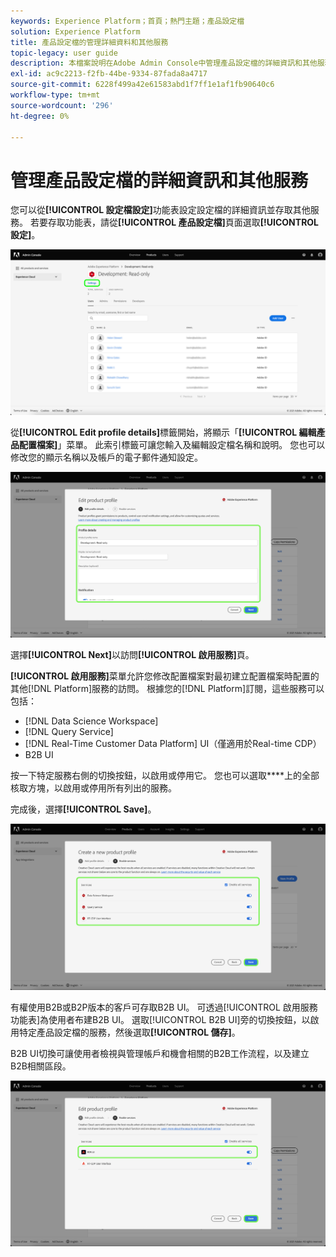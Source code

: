 ```yaml
---
keywords: Experience Platform；首頁；熱門主題；產品設定檔
solution: Experience Platform
title: 產品設定檔的管理詳細資料和其他服務
topic-legacy: user guide
description: 本檔案說明在Adobe Admin Console中管理產品設定檔的詳細資訊和其他服務所需的必要步驟。 您可以從「設定檔設定」功能表設定設定檔的詳細資訊，以及存取其他服務。
exl-id: ac9c2213-f2fb-44be-9334-87fada8a4717
source-git-commit: 6228f499a42e61583abd1f7ff1e1af1fb90640c6
workflow-type: tm+mt
source-wordcount: '296'
ht-degree: 0%

---
```


# 管理產品設定檔的詳細資訊和其他服務

您可以從&#x200B;**[!UICONTROL 設定檔設定]**&#x200B;功能表設定設定檔的詳細資訊並存取其他服務。 若要存取功能表，請從&#x200B;**[!UICONTROL 產品設定檔]**&#x200B;頁面選取&#x200B;**[!UICONTROL 設定]**。

![設定](../images/settings.png)

從&#x200B;**[!UICONTROL Edit profile details]**&#x200B;標籤開始，將顯示「**[!UICONTROL 編輯產品配置檔案]**」菜單。 此索引標籤可讓您輸入及編輯設定檔名稱和說明。 您也可以修改您的顯示名稱以及帳戶的電子郵件通知設定。

![edit-product-profile](../images/edit-product-profile.png)

選擇&#x200B;**[!UICONTROL Next]**&#x200B;以訪問&#x200B;**[!UICONTROL 啟用服務]**&#x200B;頁。

**[!UICONTROL 啟用服務]**&#x200B;菜單允許您修改配置檔案對最初建立配置檔案時配置的其他[!DNL Platform]服務的訪問。 根據您的[!DNL Platform]訂閱，這些服務可以包括：

- [!DNL Data Science Workspace]
- [!DNL Query Service]
- [!DNL Real-Time Customer Data Platform] UI（僅適用於Real-time CDP）
- B2B UI

按一下特定服務右側的切換按鈕，以啟用或停用它。 您也可以選取&#x200B;****&#x200B;上的全部核取方塊，以啟用或停用所有列出的服務。

完成後，選擇&#x200B;**[!UICONTROL Save]**。

![enable-services](../images/enable-services.png)

有權使用B2B或B2P版本的客戶可存取B2B UI。 可透過[!UICONTROL 啟用服務功能表]為使用者布建B2B UI。 選取[!UICONTROL B2B UI]旁的切換按鈕，以啟用特定產品設定檔的服務，然後選取&#x200B;**[!UICONTROL 儲存]**。

B2B UI切換可讓使用者檢視與管理帳戶和機會相關的B2B工作流程，以及建立B2B相關區段。

![enable-b2b](../images/enable-b2b.png)